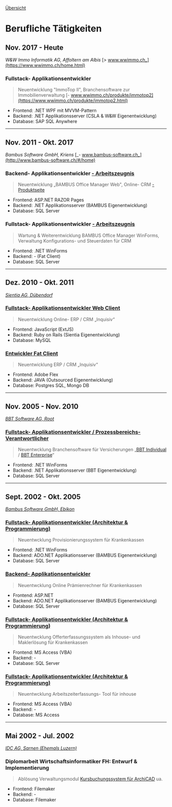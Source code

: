 [Übersicht](README.md)

# Berufliche Tätigkeiten

## Nov. 2017 - Heute

_W&W Immo Informatik AG, Affoltern am Albis_ [\> www.wwimmo.ch_](https://www.wwimmo.ch/home.html)

### Fullstack- Applikationsentwickler

> Neuentwicklung "ImmoTop II", Branchensoftware zur Immobilienverwaltung [- www.wwimmo.ch/produkte/immotop2](https://www.wwimmo.ch/produkte/immotop2.html)
* Frontend: .NET WPF mit MVVM-Pattern
* Backend: .NET Applikationsserver (CSLA & W&W Eigenentwicklung)
* Database: SAP SQL Anywhere

---

## Nov. 2011 - Okt. 2017

_Bambus Software GmbH, Kriens_ [_- www.bambus-software.ch_](http://www.bambus-software.ch/#/home)

### Backend- Applikationsentwickler [- Arbeitszeugnis](/docs/Arbeitszeugnisse/2016_Bambus_GmbH.pdf)

> Neuentwicklung „BAMBUS Office Manager Web", Online- CRM [- Produktseite](http://www.bambus-software.ch/#/software-loesung/bambus-office-manager)
* Frontend: ASP.NET RAZOR Pages
* Backend: .NET Applikationsserver (BAMBUS Eigenentwicklung)
* Database: SQL Server

### Fullstack- Applikationsentwickler [- Arbeitszeugnis](/docs/Arbeitszeugnisse/2016_Bambus_GmbH.pdf)

> Wartung & Weiterentwicklung BAMBUS Office Manager WinForms, Verwaltung Konfigurations- und Steuerdaten für CRM
* Frontend: .NET WinForms
* Backend: - (Fat Client)
* Database: SQL Server

---

## Dez. 2010 - Okt. 2011

[_Sientia AG, Dübendorf_](www.scayla.com)

### [Fullstack- Applikationsentwickler Web Client](/docs/Arbeitszeugnisse/2011_SientiaAG.pdf)

> Neuentwicklung Online- ERP / CRM „Inquisiv“
* Frontend: JavaScript (ExtJS)
* Backend: Ruby on Rails (Sientia Eigenentwicklung)
* Database: MySQL

### [Entwickler Fat Client](/docs/Arbeitszeugnisse/2011_SientiaAG.pdf)

> Neuentwicklung ERP / CRM „Inquisiv“
* Frontend: Adobe Flex
* Backend: JAVA (Outsourced Eigenentwicklung)
* Database: Postgres SQL, Mongo DB

---

## Nov. 2005 - Nov. 2010

[_BBT Software AG, Root_](http://www.bbtsoftware.ch/)

### [Fullstack- Applikationsentwickler / Prozessbereichs- Verantwortlicher](/docs/Arbeitszeugnisse/2010_BBTAG.pdf)

> Neuentwcklung Branchensoftware für Versicherungen „[BBT Individual](http://www.bbtsoftware.ch/kranken-versicherung.html) / [BBT Enterprise](http://www.bbtsoftware.ch/unfall-versicherung.html)“
* Frontend: .NET WinForms
* Backend: .NET Applikationsserver (BBT Eigenentwicklung)
* Database: SQL Server

---

## Sept. 2002 - Okt. 2005

[_Bambus Software GmbH, Ebikon_](http://www.bambus-software.ch/#/home)

### [Fullstack- Applikationsentwickler (Architektur & Programmierung)](docs/Arbeitszeugnisse/2005_BambusGmbH.pdf)

> Neuentwcklung Provisionierungssystem für Krankenkassen
* Frontend: .NET WinForms
* Backend: ADO.NET Applikationsserver (BAMBUS Eigenentwicklung)
* Database: SQL Server

### [Backend- Applikationsentwickler](/docs/Arbeitszeugnisse/2016_Bambus_GmbH.pdf)

> Neuentwcklung Online Prämienrechner für Krankenkassen
* Frontend: ASP.NET
* Backend: ADO.NET Applikationsserver (BAMBUS Eigenentwicklung)
* Database: SQL Server

### [Fullstack- Applikationsentwickler (Architektur & Programmierung)](/docs/Arbeitszeugnisse/2016_Bambus_GmbH.pdf)

> Neuentwcklung Offerterfassungssystem als Inhouse- und Maklerlösung für Krankenkassen
* Frontend: MS Access (VBA)
* Backend: -
* Database: SQL Server

### [Fullstack- Applikationsentwickler (Architektur & Programmierung)](/docs/Arbeitszeugnisse/2016_Bambus_GmbH.pdf)

> Neuentwcklung Arbeitszeiterfassungs- Tool für inhouse 
* Frontend: MS Access (VBA)
* Backend: -
* Database: MS Access

---

## Mai 2002 - Jul. 2002

[_IDC AG, Sarnen (Ehemals Luzern)_](http://www.idc.ch/)

### Diplomarbeit Wirtschaftsinformatiker FH: Entwurf & Implementierung

> Ablösung Verwaltungsmodul [Kursbuchungssystem für ArchiCAD](http://www.ac-academy.ch/) ua.
* Frontend: Filemaker
* Backend: -
* Database: Filemaker
